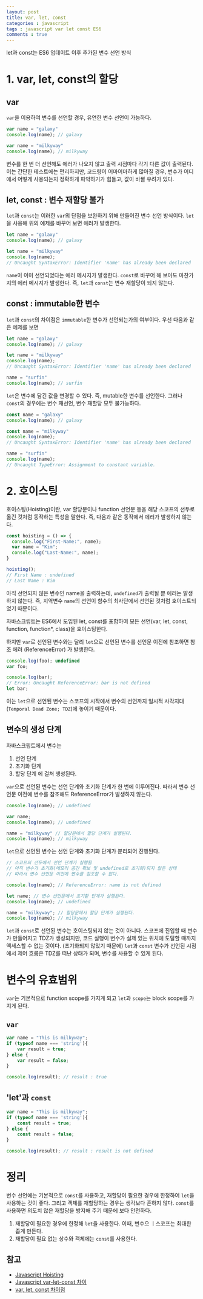 ```yaml
---
layout: post
title: var, let, const
categories : javascript
tags : javascript var let const ES6
comments : true
---
```


let과 const는 ES6 업데이트 이후 추가된 변수 선언 방식
# 1. var, let, const의 할당
## var

`var`을 이용하여 변수를 선언할 경우, 유연한 변수 선언이 가능하다.

```javascript
var name = "galaxy"
console.log(name); // galaxy

var name = "milkyway"
console.log(name); // milkyway
```

변수를 한 번 더 선언해도 에러가 나오지 않고 출력 시점마다 각기 다른 값이 출력된다.
이는 간단한 테스트에는 편리하지만, 코드량이 어마어마하게 많아질 경우, 변수가 어디에서 어떻게 사용되는지 정확하게 파악하기가 힘들고, 값이 바뀔 우려가 있다.

## let, const : 변수 재할당 불가

`let`과 `const`는 이러한 `var`의 단점을 보완하기 위해 만들어진 변수 선언 방식이다.
`let`을 사용해 위의 예제를 바꾸어 보면 에러가 발생한다.

```javascript
let name = "galaxy"
console.log(name); // galaxy

let name = "milkyway"
console.log(name);
// Uncaught SyntaxError: Identifier 'name' has already been declared
```
`name`이 이미 선언되었다는 에러 메시지가 발생한다.
`const`로 바꾸어 해 보아도 마찬가지의 에러 메시지가 발생한다.
즉, `let`과 `const`는 변수 재할당이 되지 않는다.

## const : immutable한 변수

`let`과 `const`의 차이점은 `immutable`한 변수가 선언되는가의 여부이다. 우선 다음과 같은 예제를 보면

```javascript
let name = "galaxy"
console.log(name); // galaxy

let name = "milkyway"
console.log(name);
// Uncaught SyntaxError: Identifier 'name' has already been declared

name = "surfin"
console.log(name); // surfin
```

`let`은 변수에 담긴 값을 변경할 수 있다. 즉, mutable한 변수를 선언한다.
그러나 `const`의 경우에는 변수 재선언, 변수 재할당 모두 불가능하다.

```javascript
const name = "galaxy"
console.log(name); // galaxy

const name = "milkyway"
console.log(name);
// Uncaught SyntaxError: Identifier 'name' has already been declared

name = "surfin"
console.log(name);
// Uncaught TypeError: Assignment to constant variable.
```

# 2. 호이스팅
호이스팅(Hoisting)이란, var 할당문이나 function 선언문 등을 해당 스코프의 선두로 옮긴 것처럼 동작하는 특성을 말한다. 즉, 다음과 같은 동작에서 에러가 발생하지 않는다.

```javascript
const hoisting = () => {
  console.log("First-Name:", name);
  var name = "Kim";
  console.log("Last-Name:", name);
}

hoisting();
// First Name : undefined
// Last Name : Kim
```

아직 선언되지 않은 변수인 name을 출력하는데, `undefined`가 출력될 뿐 에러는 발생하지 않는다. 즉, 지역변수 `name`의 선언이 함수의 최사단에서 선언된 것처럼 호이스트되었기 때문이다.

자바스크립트는 ES6에서 도입된 let, const를 포함하여 모든 선언(var, let, const, function, function*, class)을 호이스팅한다.

하지만 `var`로 선언된 변수와는 달리 `let`으로 선언된 변수를 선언문 이전에 참조하면 참조 에러 (ReferenceError) 가 발생한다.

```javascript
console.log(foo); undefined
var foo;

console.log(bar);
// Error: Uncaught ReferenceError: bar is not defined
let bar;
```

이는 `let`으로 선언된 변수는 스코프의 시작에서 변수의 선언까지 일시적 사각지대 (`Temporal Dead Zone; TDZ`)에 놓이기 때문이다.

## 변수의 생성 단계
자바스크립트에서 변수는
1. 선언 단계
2. 초기화 단계
3. 할당 단계
에 걸쳐 생성된다.

`var`으로 선언된 변수는 선언 단계와 초기화 단계가 한 번에 이루어진다.
따라서 변수 선언문 이전에 변수를 참조해도 ReferenceError가 발생하지 않는다.

```javascript
console.log(name); // undefined

var name;
console.log(name); // undefined

name = "milkyway" // 할당문에서 할당 단계가 실행된다.
console.log(name); // milkyway
```

`let`으로 선언된 변수는 선언 단계와 초기화 단계가 분리되어 진행된다.

```javascript
// 스코프의 선두에서 선언 단계가 실행됨
// 아직 변수가 초기화(메모리 공간 확보 및 undefined로 초기화)되지 않은 상태
// 따라서 변수 선언문 이전에 변수를 참조할 수 없다.

console.log(name); // ReferenceError: name is not defined

let name; // 변수 선언문에서 초기홛 단계가 실행된다.
console.log(name); // undefined

name = "milkyway"; // 할당문에서 할당 단계가 실행된다.
console.log(name); // milkyway
```

`let`과 `const`로 선언된 변수는 호이스팅되지 않는 것이 아니다.
스코프에 진입할 때 변수가 만들어지고 TDZ가 생성되지만, 코드 실행이 변수가 실제 있는 위치에 도달할 때까지 액세스할 수 없는 것이다. (초기화되지 않았기 때문에) `let`과 `const` 변수가 선언된 시점에서 제어 흐름은 TDZ를 떠난 상태가 되며, 변수를 사용할 수 있게 된다.

# 변수의 유효범위
`var`는 기본적으로 function scope를 가지게 되고
`let`과 `scope`는 block scope를 가지게 된다.

## `var`
```javascript
var name = "This is milkyway";
if (typeof name === 'string'){
    var result = true;
} else {
    var result = false;
}

console.log(result); // result : true
```

## 'let'과 `const`
```javascript
var name = "This is milkyway";
if (typeof name === 'string'){
    const result = true;
} else {
    const result = false;
}

console.log(result); // result : result is not defined
```

# 정리
변수 선언에는 기본적으로 `const`를 사용하고, 재할당이 필요한 경우에 한정하여 `let`을 사용하는 것이 좋다.
그리고 객체를 재할당하는 경우는 생각보다 흔하지 않다. `const`를 사용하면 의도치 않은 재할당을 방지해 주기 때문에 보다 안전하다.

1. 재할당이 필요한 경우에 한정해 `let`을 사용한다. 이때, 변수으 ㅣ스코프는 최대한 좁게 만든다.
2. 재할당이 필요 없는 상수와 객체에는 `const`를 사용한다.

## 참고
- [Javascript Hoisting](https://velog.io/@marcus/Javascript-Hoisting)
- [Javascript var-let-const 차이](https://velog.io/@marcus/2019-02-10-1702-%EC%9E%91%EC%84%B1%EB%90%A8)
- [var, let, const 차이점](https://velog.io/@bathingape/JavaScript-var-let-const-%EC%B0%A8%EC%9D%B4%EC%A0%90)
